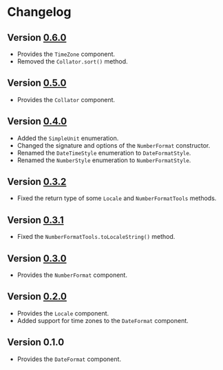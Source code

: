 # Changelog

## Version [0.6.0](https://github.com/cedx/intl.hx/compare/v0.5.0...v0.6.0)
- Provides the `TimeZone` component.
- Removed the `Collator.sort()` method.

## Version [0.5.0](https://github.com/cedx/intl.hx/compare/v0.4.0...v0.5.0)
- Provides the `Collator` component.

## Version [0.4.0](https://github.com/cedx/intl.hx/compare/v0.3.2...v0.4.0)
- Added the `SimpleUnit` enumeration.
- Changed the signature and options of the `NumberFormat` constructor.
- Renamed the `DateTimeStyle` enumeration to `DateFormatStyle`.
- Renamed the `NumberStyle` enumeration to `NumberFormatStyle`.

## Version [0.3.2](https://github.com/cedx/intl.hx/compare/v0.3.1...v0.3.2)
- Fixed the return type of some `Locale` and `NumberFormatTools` methods.

## Version [0.3.1](https://github.com/cedx/intl.hx/compare/v0.3.0...v0.3.1)
- Fixed the `NumberFormatTools.toLocaleString()` method.

## Version [0.3.0](https://github.com/cedx/intl.hx/compare/v0.2.0...v0.3.0)
- Provides the `NumberFormat` component.

## Version [0.2.0](https://github.com/cedx/intl.hx/compare/v0.1.0...v0.2.0)
- Provides the `Locale` component.
- Added support for time zones to the `DateFormat` component.

## Version 0.1.0
- Provides the `DateFormat` component.
